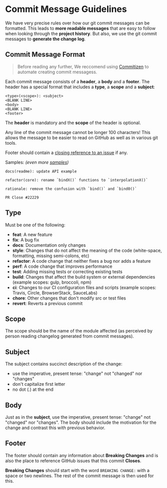 # Commit Message Guidelines

We have very precise rules over how our git commit messages can be
formatted.  This leads to **more
readable messages** that are easy to follow when looking through the
**project history**.  But also,
we use the git commit messages to **generate the change log**.

## Commit Message Format

> Before reading any further, We reccomend using [Commitizen](https://github.com/commitizen/cz-cli) to automate creating commit messagess.

Each commit message consists of a **header**, a **body** and a **footer**.  The
header has a special
format that includes a **type**, a **scope** and a **subject**:

```text
<type>(<scope>): <subject>
<BLANK LINE>
<body>
<BLANK LINE>
<footer>
```

The **header** is mandatory and the **scope** of the header is optional.

Any line of the commit message cannot be longer 100 characters! This allows the
message to be easier to read on GitHub as well as in various git tools.

Footer should contain a [closing reference to an issue](https://help.github.com/articles/closing-issues-via-commit-messages/)
if any.

Samples: _(even more [samples](../../commits/master))_

```text
docs(readme): update API example
```

```text
refactor(core): rename `bindX()` functions to `interpolationX()`

rationale: remove the confusion with `bind()` and `bind0()`

PR Close #22229
```

## Type

Must be one of the following:

* **feat**: A new feature
* **fix**: A bug fix
* **docs**: Documentation only changes
* **style**: Changes that do not affect the meaning of the code (white-space, formatting, missing semi-colons, etc)
* **refactor**: A code change that neither fixes a bug nor adds a feature
* **perf**: A code change that improves performance
* **test**: Adding missing tests or correcting existing tests
* **build**: Changes that affect the build system or external dependencies (example scopes: gulp, broccoli, npm)
* **ci**: Changes to our CI configuration files and scripts (example scopes: Travis, Circle, BrowserStack, SauceLabs)
* **chore**: Other changes that don't modify src or test files
* **revert**: Reverts a previous commit

## Scope

The scope should be the name of the module affected (as perceived by person reading changelog generated from commit messages).

## Subject

The subject contains succinct description of the change:

* use the imperative, present tense: "change" not "changed" nor "changes"
* don't capitalize first letter
* no dot (.) at the end

## Body

Just as in the **subject**, use the imperative, present tense: "change" not
"changed" nor "changes". The body should include the motivation for the change
and contrast this with previous behavior.

## Footer

The footer should contain any information about **Breaking Changes** and is also
the place to reference GitHub issues that this commit **Closes**.

**Breaking Changes** should start with the word `BREAKING CHANGE:` with a space
or two newlines. The rest of the commit message is then used for this.
